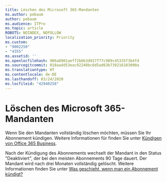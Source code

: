 ```yaml
---
title: Löschen des Microsoft 365-Mandanten
ms.author: pebaum
author: pebaum
ms.audience: ITPro
ms.topic: article
ROBOTS: NOINDEX, NOFOLLOW
localization_priority: Priority
ms.custom:
- "9002250"
- "4355"
ms.assetid: ''
ms.openlocfilehash: 906a8901aeff2b6b3d927f77c989c45335f3b4fd
ms.sourcegitcommit: 018aadd53eac92248bc6d5ad63b739216103090a
ms.translationtype: HT
ms.contentlocale: de-DE
ms.lasthandoff: 03/24/2020
ms.locfileid: "42940258"
---
```

# <a name="delete-microsoft-365-tenant"></a>Löschen des Microsoft 365-Mandanten

Wenn Sie den Mandanten vollständig löschen möchten, müssen Sie Ihr Abonnement kündigen. Weitere Informationen für finden Sie unter [Kündigen von Office 365 Business](https://docs.microsoft.com/microsoft-365/commerce/subscriptions/cancel-your-subscription?view=o365-worldwide). 
 
Nach der Kündigung des Abonnements wechselt der Mandant in den Status "Deaktiviert", der bei den meisten Abonnements 90 Tage dauert. Der Mandant wird nach drei Monaten vollständig gelöscht. Weitere Informationen finden Sie unter [Was geschieht, wenn man ein Abonnement kündigt?](https://docs.microsoft.com/microsoft-365/commerce/subscriptions/cancel-your-subscription?view=o365-worldwide#what-happens-when-you-cancel-a-subscription)
